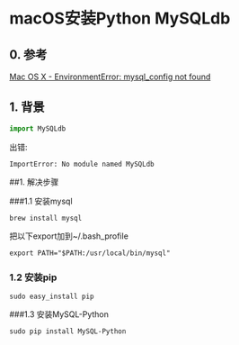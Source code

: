 # macOS安装Python MySQLdb

## 0. 参考

[Mac OS X - EnvironmentError: mysql_config not found](https://stackoverflow.com/questions/25459386/mac-os-x-environmenterror-mysql-config-not-found)



## 1. 背景

```python
import MySQLdb
```

出错:

```shell
ImportError: No module named MySQLdb
```



##1. 解决步骤

###1.1 安装mysql

```shell
brew install mysql
```

把以下export加到~/.bash_profile

```shell
export PATH="$PATH:/usr/local/bin/mysql"
```

### 1.2 安装pip

```shell
sudo easy_install pip
```

###1.3 安装MySQL-Python

```
sudo pip install MySQL-Python
```



